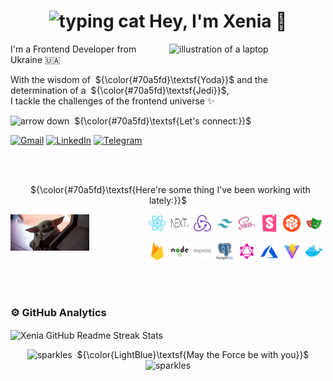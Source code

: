 <h1 align="center"><img src="https://media.giphy.com/media/WUlplcMpOCEmTGBtBW/giphy.gif" width="70px" alt="typing cat"> Hey, I'm Xenia 👋 </h1>

<img src="https://raw.githubusercontent.com/MicaelliMedeiros/micaellimedeiros/master/image/computer-illustration.png" alt="illustration of a laptop" min-width="250px" max-width="250px" width="250px" align="right">

<p align="left">
 I'm a Frontend Developer from Ukraine 🇺🇦  
</p>

<p align="left"> 
 With the wisdom of&nbsp; ${\color{#70a5fd}\textsf{Yoda}}$ and the determination of a&nbsp; ${\color{#70a5fd}\textsf{Jedi}}$,<br>
  I tackle the challenges of the frontend universe ✨
</p>

<p align="left">
 <img src="https://github.com/ksalpern/ideas/blob/0064c826f42b89736ed5cf9c1ca3539882d24d8d/assets/arrow3.webp" alt="arrow down" width="40"/>&nbsp; ${\color{#70a5fd}\textsf{Let's connect:}}$
</p>

<p align="left">
  <a href="mailto:ksenia.pidopryhora@gmail.com" title="Gmail">
  <img src="https://github-production-user-asset-6210df.s3.amazonaws.com/112705866/280768534-7f0d7491-3085-44a6-80b0-2939a24f9f21.svg" alt="Gmail"/></a>
  <a href="https://www.linkedin.com/in/kseniia-pidopryhora-44a579236/" title="LinkedIn">
  <img src="https://github-production-user-asset-6210df.s3.amazonaws.com/112705866/280771412-ca23c019-65c5-4133-9759-280da6af9ba2.svg" alt="LinkedIn"/></a>
  <a href="https://t.me/ksalpern" title="Telegram">
  <img src="https://github-production-user-asset-6210df.s3.amazonaws.com/112705866/280768542-d8167889-3a41-4507-86d0-6db8342c7ce7.svg" alt="Telegram"/></a>
</p>

<br>
<br>

<p align="center">
&nbsp; ${\color{#70a5fd}\textsf{Here're some thing I've been working with lately:}}$
</p>

<img src="./assets/yoda.webp" alt="baby yoda" align="left" style='width:25%;height:fit-content;'>

<p align="right">
    <img src="./assets/tools/react.svg" alt="react" width="28" height="28"/>&nbsp;
    <img src="./assets/tools/next.svg" alt='next' width="28" height="28" />&nbsp;
    <img src="./assets/tools/redux.svg" alt="redux" width="28" height="28" />&nbsp;
    <img src="./assets/tools/tailwind.png" alt="tailwind" width="28" height="28" />&nbsp;
    <img src="./assets/tools/sass.svg" alt="sass" width="28" height="28" />&nbsp;
    <img src="./assets/tools/storybook.png" alt="storybook" width="28" height="28" />&nbsp;
    <img src="./assets/tools/chromatic.png" alt="chromatic" width="28" height="28" />&nbsp;
    <img src="./assets/tools/playwright.svg" alt="playwright" width="28" height="28" />&nbsp;
    </p>
<p align="right">
  <img src="./assets/tools/firebase.svg" alt="firebase" width="28" height="28" />&nbsp;
  <img src="./assets/tools/node.svg" alt="nodejs" width="28" height="28" />&nbsp;
  <img src="./assets/tools/express.svg" alt="express" width="28" height="28" />&nbsp;
  <img src="./assets/tools/postgresql.svg" alt="postgresql" width="28" height="28" />&nbsp;
  <img src="./assets/tools/graphql.png" alt='graphql' width="28" height="28" />&nbsp;
  <img src="./assets/tools/azure.svg" alt="azure" width="28" height="28" />&nbsp;
  <img src="./assets/tools/vite.png" alt="vite" width="28" height="28" />&nbsp;
  <img src="./assets/tools/docker.png" alt="docker" width="28" height="28" />&nbsp;
   </p>

<br>
<br>

### ⚙️ GitHub Analytics

<img align="center" src="http://github-readme-streak-stats.herokuapp.com?user=ksalpern&hide_border=true&theme=tokyonight&date_format=j%20M%5B%20Y%5D" alt="Xenia GitHub Readme Streak Stats" />

<br>

<p align="center">
<img src="https://github.com/ksalpern/ideas/blob/21d0ebf4bcf0ea0712a510dca3d9e009a74c44e5/assets/sparkles.gif" width="30px" alt="sparkles">&nbsp; ${\color{LightBlue}\textsf{May the Force be with you}}$<img src="https://github.com/ksalpern/ideas/blob/21d0ebf4bcf0ea0712a510dca3d9e009a74c44e5/assets/sparkles.gif" width="30px" alt="sparkles"> 
</p>
<!--

